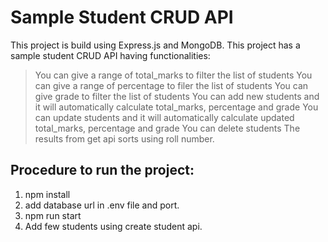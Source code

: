 # Sample Student CRUD API

This project is build using Express.js and MongoDB.
This project has a sample student CRUD API having functionalities:

> You can give a range of total_marks to filter the list of students
> You can give a range of percentage to filer the list of students
> You can give grade to filter the list of students
> You can add new students and it will automatically calculate total_marks, percentage and grade
> You can update students and it will automatically calculate updated total_marks, percentage and grade
> You can delete students
The results from get api sorts using roll number.

## Procedure to run the project:
1) npm install
2) add database url in .env file and port.
3) npm run start
4) Add few students using create student api.
